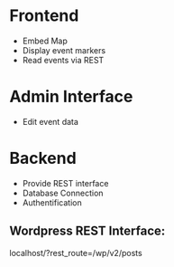 # Frontend

- Embed Map
- Display event markers
- Read events via REST


# Admin Interface

- Edit event data


# Backend

- Provide REST interface
- Database Connection
- Authentification




## Wordpress REST Interface:
localhost/?rest_route=/wp/v2/posts
